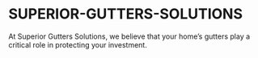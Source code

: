 # SUPERIOR-GUTTERS-SOLUTIONS
At Superior Gutters Solutions, we believe that your home’s gutters play a critical role in protecting your investment.
